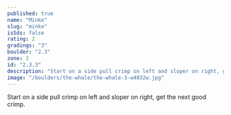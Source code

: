 ```yaml
---
published: true
name: "Minke"
slug: "minke"
isSds: false
rating: 2
gradings: "3"
boulder: "2.3"
zone: 2
id: "2.3.3"
description: "Start on a side pull crimp on left and sloper on right, get the next good crimp."
image: "/boulders/the-whale/the-whale-3-w4032w.jpg"
---
```


Start on a side pull crimp on left and sloper on right, get the next good crimp.
